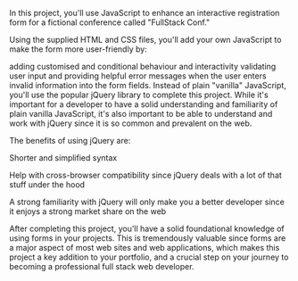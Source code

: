 In this project, you'll use JavaScript to enhance an interactive registration form for a fictional conference called "FullStack Conf."

Using the supplied HTML and CSS files, you'll add your own JavaScript to make the form more user-friendly by:

adding customised and conditional behaviour and interactivity
validating user input and providing helpful error messages when the user enters invalid information into the form fields.
Instead of plain "vanilla" JavaScript, you'll use the popular jQuery library to complete this project. While it's important for a developer to have a solid understanding and familiarity of plain vanilla JavaScript, it's also important to be able to understand and work with jQuery since it is so common and prevalent on the web.

The benefits of using jQuery are:

Shorter and simplified syntax

Help with cross-browser compatibility since jQuery deals with a lot of that stuff under the hood

A strong familiarity with jQuery will only make you a better developer since it enjoys a strong market share on the web

After completing this project, you'll have a solid foundational knowledge of using forms in your projects. This is tremendously valuable since forms are a major aspect of most web sites and web applications, which makes this project a key addition to your portfolio, and a crucial step on your journey to becoming a professional full stack web developer.
